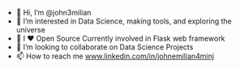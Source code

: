 - 👋 Hi, I’m @john3milian
- 👀 I’m interested in Data Science, making tools, and exploring the universe
- 🌱 I ❤ Open Source Currently involved in Flask web framework
- 💞️ I’m looking to collaborate on Data Science Projects
- 📫 How to reach me www.linkedin.com/in/johnemilian4minj

<!---
john3milian/john3milian is a ✨ special ✨ repository because its `README.md` (this file) appears on your GitHub profile.
You can click the Preview link to take a look at your changes.
--->
